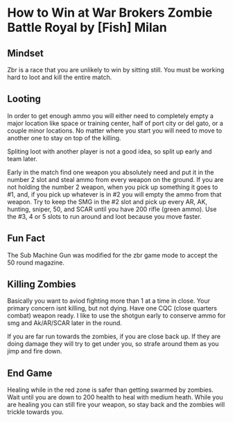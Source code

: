 # How to Win at War Brokers Zombie Battle Royal by [Fish] Milan

## Mindset 

Zbr is a race that you are unlikely to win by sitting still. You must be working hard to loot and kill the entire match.

## Looting

In order to get enough ammo you will either need to completely empty a major location like space or training center, half of port city or del gato, or a couple minor locations. No matter where you start you will need to move to another one to stay on top of the killing.

Spliting loot with another player is not a good idea, so split up early and team later.

Early in the match find one weapon you absolutely need and put it in the number 2 slot and steal ammo from every weapon on the ground. If you are not holding the number 2 weapon, when you pick up something it goes to #1, and, if you pick up whatever is in #2 you will empty the ammo from that weapon. Try to keep the SMG in the #2 slot and pick up every AR, AK, hunting, sniper, 50, and SCAR until you have 200 rifle (green ammo). Use the #3, 4 or 5 slots to run around and loot because you move faster.

## Fun Fact

The Sub Machine Gun was modified for the zbr game mode to accept the 50 round magazine.

## Killing Zombies

Basically you want to aviod fighting more than 1 at a time in close. Your primary concern isnt killing, but not dying. Have one CQC (close quarters combat) weapon ready. I like to use the shotgun early to conserve ammo for smg and Ak/AR/SCAR later in the round. 

If you are far run towards the zombies, if you are close back up. If they are doing damage they will try to get under you, so strafe around them as you jimp and fire down.

## End Game

Healing while in the red zone is safer than getting swarmed by zombies. Wait until you are down to 200 health to heal with medium heath. While you are healing you can still fire your weapon, so stay back and the zombies will trickle towards you.
